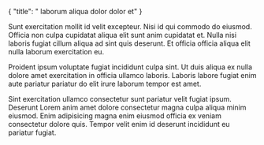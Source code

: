 {
  "title": " laborum aliqua dolor dolor et"
}

Sunt exercitation mollit id velit excepteur. Nisi id qui commodo do eiusmod. Officia non culpa cupidatat aliqua elit sunt anim cupidatat et. Nulla nisi laboris fugiat cillum aliqua ad sint quis deserunt. Et officia officia aliqua elit nulla laborum exercitation eu.

Proident ipsum voluptate fugiat incididunt culpa sint. Ut duis aliqua ex nulla dolore amet exercitation in officia ullamco laboris. Laboris labore fugiat enim aute pariatur pariatur do elit irure laborum tempor est amet.

Sint exercitation ullamco consectetur sunt pariatur velit fugiat ipsum. Deserunt Lorem anim amet dolore consectetur magna culpa aliqua minim eiusmod. Enim adipisicing magna enim eiusmod officia ex veniam consectetur dolore quis. Tempor velit enim id deserunt incididunt eu pariatur fugiat.
